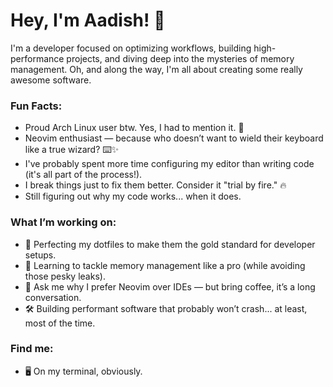 # Hey, I'm Aadish! 👋

I'm a developer focused on optimizing workflows, building high-performance projects, and diving deep into the mysteries of memory management. Oh, and along the way, I'm all about creating some really awesome software.

### Fun Facts:
- Proud Arch Linux user btw. Yes, I had to mention it. 🎩
- Neovim enthusiast — because who doesn’t want to wield their keyboard like a true wizard? ⌨️✨
- I've probably spent more time configuring my editor than writing code (it's all part of the process!).
- I break things just to fix them better. Consider it "trial by fire." 🔥
- Still figuring out why my code works... when it does.

### What I’m working on:
- 🔭 Perfecting my dotfiles to make them the gold standard for developer setups.
- 🌱 Learning to tackle memory management like a pro (while avoiding those pesky leaks).
- 💬 Ask me why I prefer Neovim over IDEs — but bring coffee, it’s a long conversation.
- 🛠 Building performant software that probably won’t crash... at least, most of the time.

### Find me:
- 🖥 On my terminal, obviously.
